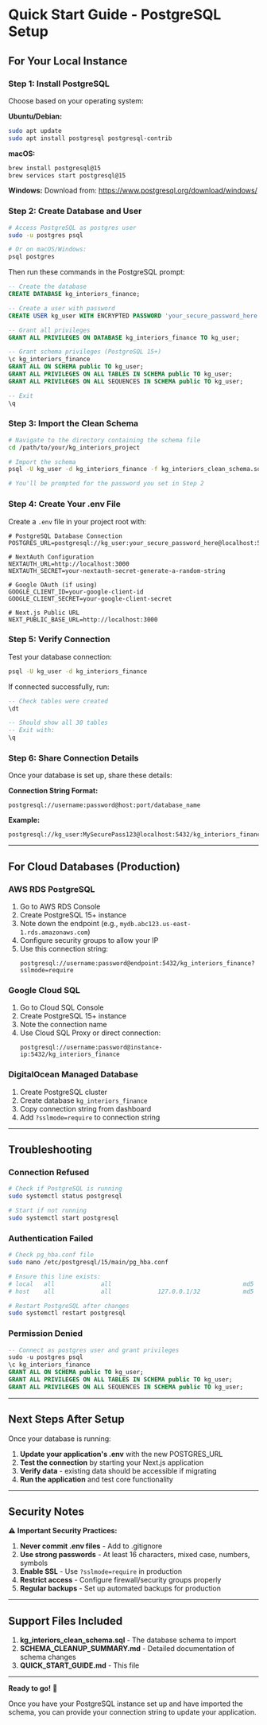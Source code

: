 # Quick Start Guide - PostgreSQL Setup

## For Your Local Instance

### Step 1: Install PostgreSQL
Choose based on your operating system:

**Ubuntu/Debian:**
```bash
sudo apt update
sudo apt install postgresql postgresql-contrib
```

**macOS:**
```bash
brew install postgresql@15
brew services start postgresql@15
```

**Windows:**
Download from: https://www.postgresql.org/download/windows/

### Step 2: Create Database and User

```bash
# Access PostgreSQL as postgres user
sudo -u postgres psql

# Or on macOS/Windows:
psql postgres
```

Then run these commands in the PostgreSQL prompt:

```sql
-- Create the database
CREATE DATABASE kg_interiors_finance;

-- Create a user with password
CREATE USER kg_user WITH ENCRYPTED PASSWORD 'your_secure_password_here';

-- Grant all privileges
GRANT ALL PRIVILEGES ON DATABASE kg_interiors_finance TO kg_user;

-- Grant schema privileges (PostgreSQL 15+)
\c kg_interiors_finance
GRANT ALL ON SCHEMA public TO kg_user;
GRANT ALL PRIVILEGES ON ALL TABLES IN SCHEMA public TO kg_user;
GRANT ALL PRIVILEGES ON ALL SEQUENCES IN SCHEMA public TO kg_user;

-- Exit
\q
```

### Step 3: Import the Clean Schema

```bash
# Navigate to the directory containing the schema file
cd /path/to/your/kg_interiors_project

# Import the schema
psql -U kg_user -d kg_interiors_finance -f kg_interiors_clean_schema.sql

# You'll be prompted for the password you set in Step 2
```

### Step 4: Create Your .env File

Create a `.env` file in your project root with:

```env
# PostgreSQL Database Connection
POSTGRES_URL=postgresql://kg_user:your_secure_password_here@localhost:5432/kg_interiors_finance

# NextAuth Configuration
NEXTAUTH_URL=http://localhost:3000
NEXTAUTH_SECRET=your-nextauth-secret-generate-a-random-string

# Google OAuth (if using)
GOOGLE_CLIENT_ID=your-google-client-id
GOOGLE_CLIENT_SECRET=your-google-client-secret

# Next.js Public URL
NEXT_PUBLIC_BASE_URL=http://localhost:3000
```

### Step 5: Verify Connection

Test your database connection:

```bash
psql -U kg_user -d kg_interiors_finance
```

If connected successfully, run:

```sql
-- Check tables were created
\dt

-- Should show all 30 tables
-- Exit with:
\q
```

### Step 6: Share Connection Details

Once your database is set up, share these details:

**Connection String Format:**
```
postgresql://username:password@host:port/database_name
```

**Example:**
```
postgresql://kg_user:MySecurePass123@localhost:5432/kg_interiors_finance
```

---

## For Cloud Databases (Production)

### AWS RDS PostgreSQL
1. Go to AWS RDS Console
2. Create PostgreSQL 15+ instance
3. Note down the endpoint (e.g., `mydb.abc123.us-east-1.rds.amazonaws.com`)
4. Configure security groups to allow your IP
5. Use this connection string:
   ```
   postgresql://username:password@endpoint:5432/kg_interiors_finance?sslmode=require
   ```

### Google Cloud SQL
1. Go to Cloud SQL Console
2. Create PostgreSQL 15+ instance
3. Note the connection name
4. Use Cloud SQL Proxy or direct connection:
   ```
   postgresql://username:password@instance-ip:5432/kg_interiors_finance
   ```

### DigitalOcean Managed Database
1. Create PostgreSQL cluster
2. Create database `kg_interiors_finance`
3. Copy connection string from dashboard
4. Add `?sslmode=require` to connection string

---

## Troubleshooting

### Connection Refused
```bash
# Check if PostgreSQL is running
sudo systemctl status postgresql

# Start if not running
sudo systemctl start postgresql
```

### Authentication Failed
```bash
# Check pg_hba.conf file
sudo nano /etc/postgresql/15/main/pg_hba.conf

# Ensure this line exists:
# local   all             all                                     md5
# host    all             all             127.0.0.1/32            md5

# Restart PostgreSQL after changes
sudo systemctl restart postgresql
```

### Permission Denied
```sql
-- Connect as postgres user and grant privileges
sudo -u postgres psql
\c kg_interiors_finance
GRANT ALL ON SCHEMA public TO kg_user;
GRANT ALL PRIVILEGES ON ALL TABLES IN SCHEMA public TO kg_user;
GRANT ALL PRIVILEGES ON ALL SEQUENCES IN SCHEMA public TO kg_user;
```

---

## Next Steps After Setup

Once your database is running:

1. **Update your application's .env** with the new POSTGRES_URL
2. **Test the connection** by starting your Next.js application
3. **Verify data** - existing data should be accessible if migrating
4. **Run the application** and test core functionality

---

## Security Notes

⚠️ **Important Security Practices:**

1. **Never commit .env files** - Add to .gitignore
2. **Use strong passwords** - At least 16 characters, mixed case, numbers, symbols
3. **Enable SSL** - Use `?sslmode=require` in production
4. **Restrict access** - Configure firewall/security groups properly
5. **Regular backups** - Set up automated backups for production

---

## Support Files Included

1. **kg_interiors_clean_schema.sql** - The database schema to import
2. **SCHEMA_CLEANUP_SUMMARY.md** - Detailed documentation of schema changes
3. **QUICK_START_GUIDE.md** - This file

---

**Ready to go!** 🚀

Once you have your PostgreSQL instance set up and have imported the schema, you can provide your connection string to update your application.
